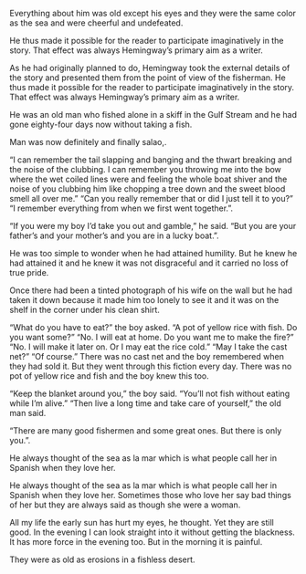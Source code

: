 

Everything about him was old except his eyes and they were the same color as the sea and were cheerful and undefeated.

He thus made it possible for the reader to participate imaginatively in the story. That effect was always Hemingway’s primary aim as a writer.

As he had originally planned to do, Hemingway took the external details of the story and presented them from the point of view of the fisherman. He thus made it possible for the reader to participate imaginatively in the story. That effect was always Hemingway’s primary aim as a writer.

He was an old man who fished alone in a skiff in the Gulf Stream and he had gone eighty-four days now without taking a fish.

Man was now definitely and finally salao,.

“I can remember the tail slapping and banging and the thwart breaking and the noise of the clubbing. I can remember you throwing me into the bow where the wet coiled lines were and feeling the whole boat shiver and the noise of you clubbing him like chopping a tree down and the sweet blood smell all over me.” “Can you really remember that or did I just tell it to you?” “I remember everything from when we first went together.”.

“If you were my boy I’d take you out and gamble,” he said. “But you are your father’s and your mother’s and you are in a lucky boat.”.

He was too simple to wonder when he had attained humility. But he knew he had attained it and he knew it was not disgraceful and it carried no loss of true pride.

Once there had been a tinted photograph of his wife on the wall but he had taken it down because it made him too lonely to see it and it was on the shelf in the corner under his clean shirt.

“What do you have to eat?” the boy asked. “A pot of yellow rice with fish. Do you want some?” “No. I will eat at home. Do you want me to make the fire?” “No. I will make it later on. Or I may eat the rice cold.” “May I take the cast net?” “Of course.” There was no cast net and the boy remembered when they had sold it. But they went through this fiction every day. There was no pot of yellow rice and fish and the boy knew this too.

“Keep the blanket around you,” the boy said. “You’ll not fish without eating while I’m alive.” “Then live a long time and take care of yourself,” the old man said.

“There are many good fishermen and some great ones. But there is only you.”.

He always thought of the sea as la mar which is what people call her in Spanish when they love her.

He always thought of the sea as la mar which is what people call her in Spanish when they love her. Sometimes those who love her say bad things of her but they are always said as though she were a woman.

All my life the early sun has hurt my eyes, he thought. Yet they are still good. In the evening I can look straight into it without getting the blackness. It has more force in the evening too. But in the morning it is painful.

They were as old as erosions in a fishless desert.


